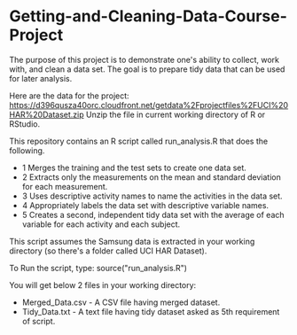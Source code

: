 Getting-and-Cleaning-Data-Course-Project
========================================

The purpose of this project is to demonstrate one's ability to collect, work with, and clean a data set. The goal is to prepare tidy data that can be used for later analysis.

Here are the data for the project:  https://d396qusza40orc.cloudfront.net/getdata%2Fprojectfiles%2FUCI%20HAR%20Dataset.zip
Unzip the file in current working directory of R or RStudio.

This repository contains an R script called run_analysis.R that does the following.       
- 1 Merges the training and the test sets to create one data set.
- 2 Extracts only the measurements on the mean and standard deviation for each measurement.
- 3 Uses descriptive activity names to name the activities in the data set.
- 4 Appropriately labels the data set with descriptive variable names.
- 5 Creates a second, independent tidy data set with the average of each variable for each activity and each subject.

This script assumes the Samsung data is extracted in your working directory (so there's a folder called UCI HAR Dataset).

To Run the script, type:
source("run_analysis.R")

You will get below 2 files in your working directory:
- Merged_Data.csv - A CSV file having merged dataset.
- Tidy_Data.txt - A text file having tidy dataset asked as 5th requirement of script.
